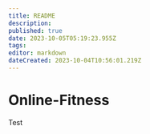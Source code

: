 ```yaml
---
title: README
description: 
published: true
date: 2023-10-05T05:19:23.955Z
tags: 
editor: markdown
dateCreated: 2023-10-04T10:56:01.219Z
---
```


# Online-Fitness
Test
